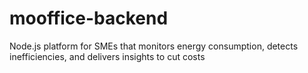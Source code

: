 # mooffice-backend
Node.js platform for SMEs that monitors energy consumption, detects inefficiencies, and delivers insights to cut costs
